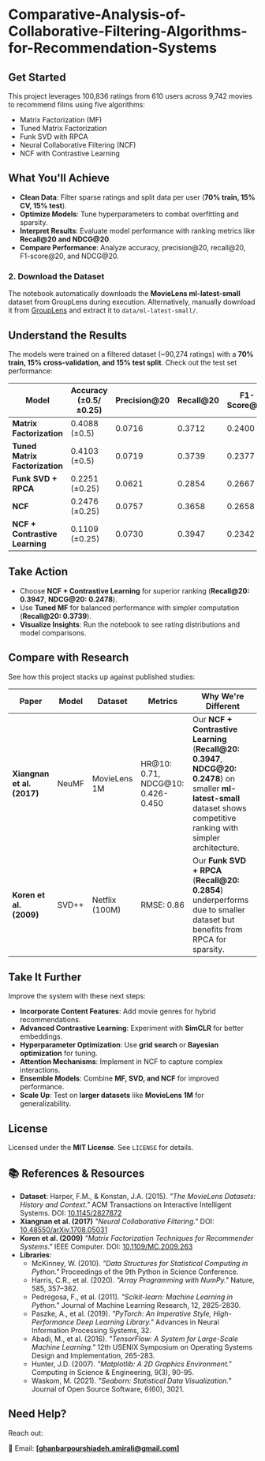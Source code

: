 # Comparative-Analysis-of-Collaborative-Filtering-Algorithms-for-Recommendation-Systems

## Get Started
This project leverages 100,836 ratings from 610 users across 9,742 movies to recommend films using five algorithms: 
- Matrix Factorization (MF)
- Tuned Matrix Factorization
- Funk SVD with RPCA
- Neural Collaborative Filtering (NCF)
- NCF with Contrastive Learning

## What You'll Achieve
- **Clean Data**: Filter sparse ratings and split data per user (**70% train, 15% CV, 15% test**).
- **Optimize Models**: Tune hyperparameters to combat overfitting and sparsity.
- **Interpret Results**: Evaluate model performance with ranking metrics like **Recall@20 and NDCG@20**.
- **Compare Performance**: Analyze accuracy, precision@20, recall@20, F1-score@20, and NDCG@20.

### 2. Download the Dataset
The notebook automatically downloads the **MovieLens ml-latest-small** dataset from GroupLens during execution. Alternatively, manually download it from [GroupLens](https://grouplens.org/datasets/movielens/) and extract it to `data/ml-latest-small/`.

## Understand the Results
The models were trained on a filtered dataset (~90,274 ratings) with a **70% train, 15% cross-validation, and 15% test split**. Check out the test set performance:

| Model                          | Accuracy (±0.5/±0.25) | Precision@20 | Recall@20 | F1-Score@20 | NDCG@20 |
|--------------------------------|----------------------|--------------|-----------|-------------|----------|
| **Matrix Factorization**       | 0.4088 (±0.5)       | 0.0716       | 0.3712    | 0.2400      | 0.2311   |
| **Tuned Matrix Factorization** | 0.4103 (±0.5)       | 0.0719       | 0.3739    | 0.2377      | 0.2372   |
| **Funk SVD + RPCA**            | 0.2251 (±0.25)      | 0.0621       | 0.2854    | 0.2667      | 0.1804   |
| **NCF**                        | 0.2476 (±0.25)      | 0.0757       | 0.3658    | 0.2658      | 0.2390   |
| **NCF + Contrastive Learning** | 0.1109 (±0.25)      | 0.0730       | 0.3947    | 0.2342      | 0.2478   |

## Take Action
- Choose **NCF + Contrastive Learning** for superior ranking (**Recall@20: 0.3947**, **NDCG@20: 0.2478**).
- Use **Tuned MF** for balanced performance with simpler computation (**Recall@20: 0.3739**).
- **Visualize Insights**: Run the notebook to see rating distributions and model comparisons.

## Compare with Research
See how this project stacks up against published studies:

| Paper                        | Model  | Dataset         | Metrics   | Why We're Different |
|------------------------------|--------|----------------|-----------|---------------------|
| **Xiangnan et al. (2017)**   | NeuMF  | MovieLens 1M   | HR@10: 0.71, NDCG@10: 0.426-0.450 | Our **NCF + Contrastive Learning** (**Recall@20: 0.3947**, **NDCG@20: 0.2478**) on smaller **ml-latest-small** dataset shows competitive ranking with simpler architecture. |
| **Koren et al. (2009)**      | SVD++  | Netflix (100M) | RMSE: 0.86 | Our **Funk SVD + RPCA** (**Recall@20: 0.2854**) underperforms due to smaller dataset but benefits from RPCA for sparsity. |

## Take It Further
Improve the system with these next steps:
- **Incorporate Content Features**: Add movie genres for hybrid recommendations.
- **Advanced Contrastive Learning**: Experiment with **SimCLR** for better embeddings.
- **Hyperparameter Optimization**: Use **grid search** or **Bayesian optimization** for tuning.
- **Attention Mechanisms**: Implement in NCF to capture complex interactions.
- **Ensemble Models**: Combine **MF, SVD, and NCF** for improved performance.
- **Scale Up**: Test on **larger datasets** like **MovieLens 1M** for generalizability.

## License
Licensed under the **MIT License**. See `LICENSE` for details.

## 📚 References & Resources
- **Dataset**: Harper, F.M., & Konstan, J.A. (2015). *"The MovieLens Datasets: History and Context."* ACM Transactions on Interactive Intelligent Systems. DOI: [10.1145/2827872](https://doi.org/10.1145/2827872)
- **Xiangnan et al. (2017)** *"Neural Collaborative Filtering."* DOI: [10.48550/arXiv.1708.05031](https://arxiv.org/abs/1708.05031)
- **Koren et al. (2009)** *"Matrix Factorization Techniques for Recommender Systems."* IEEE Computer. DOI: [10.1109/MC.2009.263](https://doi.org/10.1109/MC.2009.263)
- **Libraries**:
  - McKinney, W. (2010). *"Data Structures for Statistical Computing in Python."* Proceedings of the 9th Python in Science Conference.
  - Harris, C.R., et al. (2020). *"Array Programming with NumPy."* Nature, 585, 357–362.
  - Pedregosa, F., et al. (2011). *"Scikit-learn: Machine Learning in Python."* Journal of Machine Learning Research, 12, 2825-2830.
  - Paszke, A., et al. (2019). *"PyTorch: An Imperative Style, High-Performance Deep Learning Library."* Advances in Neural Information Processing Systems, 32.
  - Abadi, M., et al. (2016). *"TensorFlow: A System for Large-Scale Machine Learning."* 12th USENIX Symposium on Operating Systems Design and Implementation, 265-283.
  - Hunter, J.D. (2007). *"Matplotlib: A 2D Graphics Environment."* Computing in Science & Engineering, 9(3), 90-95.
  - Waskom, M. (2021). *"Seaborn: Statistical Data Visualization."* Journal of Open Source Software, 6(60), 3021.


## Need Help?
Reach out:

📧 Email: **[ghanbarpourshiadeh.amirali@gmail.com]**
